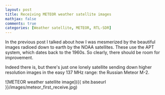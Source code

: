 ```yaml
---
layout: post
title: Receiving METEOR weather satellite images
mathjax: false
comments: true
categories: [Weather satellite, METEOR, RTL-SDR]
---
```


In the previous post I talked about how I was mesmerized by the beautiful images radioed down to earth by the NOAA satellites. These use the APT system, which dates back to the 1960s. So clearly, there should be room for improvement.

Indeed there is, but there's just one lonely satellite sending down higher resolution images in the easy 137 MHz range: the Russian Meteor M-2.

![METEOR weather satellite image]({{ site.baseurl }}/images/meteor_first_receive.jpg)

<!-- more -->

